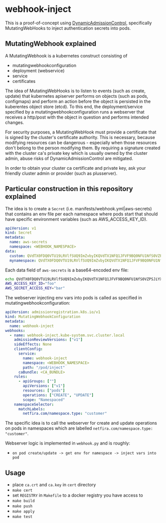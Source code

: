 # webhook-inject
This is a proof-of-concept using [DynamicAdmissionControl](https://kubernetes.io/docs/reference/access-authn-authz/extensible-admission-controllers/), specifically MutatingWebHooks to inject authentication secrets into pods.

## MutatingWebhook explained
A MutatingWebhook is a kubernetes construct consisting of
- mutatingwebhookconfiguration
- deployment (webservice)
- service
- certificates

The idea of MutatingWebHooks is to listen to events (such as create, update) that kubernetes apiserver performs on objects (such as pods, configmaps) and perform an action before the object is persisted in the kuberentes object store (etcd). To this end, the deployment/service specified by a mutatingwebhookconfiguration runs a webserver that receives a http/post with the object in question and performs intended changes. 

For security purposes, a MutatingWebHook must provide a certificate that is signed by the cluster's certificate authority. This is necessary, because modifying resources can be dangerous - especially when those resources don't belong to the person modifying them. By requiring a signature created with the cluster ca's private key which is usually owned by the cluster admin, abuse risks of DynamicAdmissionControl are mitigated. 

In order to obtain your cluster ca certificate and private key, ask your friendly cluster admin or provider (such as plusserver).

## Particular construction in this repository explained
The idea is to create a `Secret` (i.e. manifests/webhook.yml|aws-secrets) that contains an env file per each namespace where pods start that should have specific environment variables (such as AWS_ACCESS_KEY_ID).
```yaml
apiVersion: v1
kind: Secret
metadata:
  name: aws-secrets
  namespace: <WEBHOOK_NAMESPACE>
data:
  custom: QVdTX0FDQ0VTU19LRVlfSUQ9ImZvbyIKQVdTX1NFQ1JFVF9BQ0NFU1NfS0VZPSJiYXIiCg==
  mynamespace: QVdTX0FDQ0VTU19LRVlfSUQ9ImZvbyIKQVdTX1NFQ1JFVF9BQ0NFU1NfS0VZPSJiYXIiCg==
```

Each data field of `aws-secrets` is a base64-encoded env file:
```bash
echo QVdTX0FDQ0VTU19LRVlfSUQ9ImZvbyIKQVdTX1NFQ1JFVF9BQ0NFU1NfS0VZPSJiYXIiCg | base64 -d
AWS_ACCESS_KEY_ID="foo"
AWS_SECRET_ACCESS_KEY="bar"
```

The webserver injecting env vars into pods is called as specified in mutatingwebhookconfiguration:
```yaml
apiVersion: admissionregistration.k8s.io/v1
kind: MutatingWebhookConfiguration
metadata:
  name: webhook-inject
webhooks:
  - name: webhook-inject.kube-system.svc.cluster.local
    admissionReviewVersions: ["v1"]
    sideEffects: None
    clientConfig:
      service:
        name: webhook-inject
        namespace: <WEBHOOK_NAMESPACE>
        path: "/pod/inject"
      caBundle: <CA_BUNDLE>
    rules:
      - apiGroups: [""]
        apiVersions: ["v1"]
        resources: ["pods"]
        operations: ["CREATE", "UPDATE"]
        scope: "Namespaced"
    namespaceSelector:
      matchLabels:
        netfira.com/namespace.type: "customer"
```
The specific idea is to call the webserver for create and update operations on pods in namespaces which are labelled `netfira.com/namespace.type: "customer"`.

Webserver logic is implemented in `webhook.py` and is roughly:
- `on pod create/update -> get env for namespace -> inject vars into pod`


## Usage
- place `ca.crt` and `ca.key` in `cert` directory
- `make cert`
- set `REGISTRY` in `Makefile` to a docker registry you have access to
- `make build`
- `make push`
- `make apply`
- `make test`


